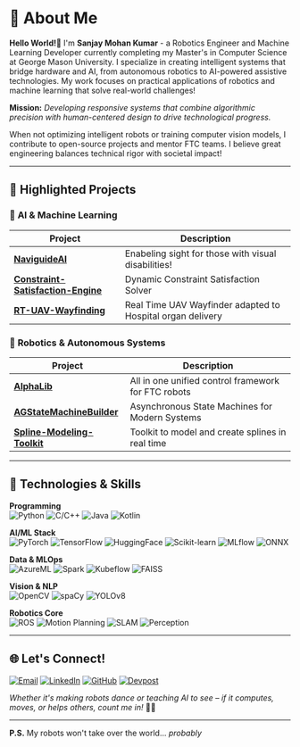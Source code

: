 # 👋 About Me

**Hello World!🤖** I'm **Sanjay Mohan Kumar** - a Robotics Engineer and Machine Learning Developer currently completing my Master's in Computer Science at George Mason University. I specialize in creating intelligent systems that bridge hardware and AI, from autonomous robotics to AI-powered assistive technologies. My work focuses on practical applications of robotics and machine learning that solve real-world challenges!

**Mission:** *Developing responsive systems that combine algorithmic precision with human-centered design to drive technological progress.*

When not optimizing intelligent robots or training computer vision models, I contribute to open-source projects and mentor FTC teams. 
I believe great engineering balances technical rigor with societal impact!

---

## 🚀 Highlighted Projects

### 🧠 **AI & Machine Learning**
| Project | Description |
|---------|-------------|
| **[NaviguideAI](https://github.com/San68bot/EnvironmentalSafetyNavigation)** |  Enabeling sight for those with visual disabilities! |
| **[Constraint-Satisfaction-Engine](https://github.com/San68bot/Constraint-Satisfaction-Engine)** |  Dynamic Constraint Satisfaction Solver |
| **[RT-UAV-Wayfinding](https://github.com/San68bot/RT-Drone-Wayfinding)** |  Real Time UAV Wayfinder adapted to Hospital organ delivery |

### 🤖 **Robotics & Autonomous Systems**
| Project | Description |
|---------|-------------|
| **[AlphaLib](https://github.com/San68bot/AlphaLib)** |  All in one unified control framework for FTC robots |
| **[AGStateMachineBuilder]([https://github.com/San68bot/AGStateMachineBuilder)** |  Asynchronous State Machines for Modern Systems |
| **[Spline-Modeling-Toolkit](https://github.com/San68bot/LearningSplines)** |  Toolkit to model and create splines in real time |

---

## 🔧 **Technologies & Skills**

**Programming**  
![Python](https://img.shields.io/badge/-Python-3776AB?logo=python&logoColor=white)
![C/C++](https://img.shields.io/badge/-C/C++-00599C?logo=c%2B%2B&logoColor=white)
![Java](https://img.shields.io/badge/-Java-007396?logo=java)
![Kotlin](https://img.shields.io/badge/-Kotlin-7F52FF?logo=kotlin&logoColor=white)

**AI/ML Stack**  
![PyTorch](https://img.shields.io/badge/-PyTorch-EE4C2C?logo=pytorch)
![TensorFlow](https://img.shields.io/badge/-TensorFlow-FF6F00?logo=tensorflow)
![HuggingFace](https://img.shields.io/badge/-HuggingFace-FFD21E?logo=huggingface)
![Scikit-learn](https://img.shields.io/badge/-Scikit--learn-F7931E?logo=scikit-learn)
![MLflow](https://img.shields.io/badge/-MLflow-0194E1?logo=mlflow)
![ONNX](https://img.shields.io/badge/-ONNX-005CED?logo=onnx)

**Data & MLOps**  
![AzureML](https://img.shields.io/badge/-Azure_ML-0089D6?logo=microsoft-azure)
![Spark](https://img.shields.io/badge/-Apache_Spark-E25A1C?logo=apache-spark)
![Kubeflow](https://img.shields.io/badge/-Kubeflow-326CE5?logo=kubeflow)
![FAISS](https://img.shields.io/badge/-FAISS-00C4CC)

**Vision & NLP**  
![OpenCV](https://img.shields.io/badge/-OpenCV-5C3EE8?logo=opencv)
![spaCy](https://img.shields.io/badge/-spaCy-09A3D5?logo=spacy)
![YOLOv8](https://img.shields.io/badge/-YOLOv8-00FFFF)

**Robotics Core**  
![ROS](https://img.shields.io/badge/-ROS-22314E?logo=ros)
![Motion Planning](https://img.shields.io/badge/Motion--Planning-008CBA)
![SLAM](https://img.shields.io/badge/-SLAM-FF6F00?logo=gazebo)
![Perception](https://img.shields.io/badge/-Perception-FF6F00?logo=gazebo)

---

## 🌐 Let's Connect!

[![Email](https://img.shields.io/badge/-Email-EA4335?style=for-the-badge&logo=gmail)](mailto:smohanku@gmu.edu)
[![LinkedIn](https://img.shields.io/badge/-LinkedIn-0A66C2?style=for-the-badge&logo=linkedin)](https://www.linkedin.com/in/smohanku/)
[![GitHub](https://img.shields.io/badge/-GitHub-181717?style=for-the-badge&logo=github)](https://github.com/San68bot)
[![Devpost](https://img.shields.io/badge/-Devpost-003E54?style=for-the-badge&logo=devpost)](https://devpost.com/San68bot)

*Whether it's making robots dance or teaching AI to see – if it computes, moves, or helps others, count me in!* 🚀✨

---

**P.S.** My robots won't take over the world... *probably*
